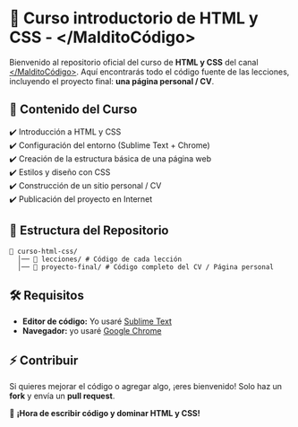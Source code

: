 # 🚀 Curso introductorio de HTML y CSS - </MalditoCódigo>  

Bienvenido al repositorio oficial del curso de **HTML y CSS** del canal [</MalditoCódigo>](https://www.youtube.com/@MalditoCodigo). Aquí encontrarás todo el código fuente de las lecciones, incluyendo el proyecto final: **una página personal / CV**.  

## 📌 Contenido del Curso  
✔️ Introducción a HTML y CSS  
✔️ Configuración del entorno (Sublime Text + Chrome)  
✔️ Creación de la estructura básica de una página web  
✔️ Estilos y diseño con CSS  
✔️ Construcción de un sitio personal / CV  
✔️ Publicación del proyecto en Internet  

## 📂 Estructura del Repositorio  

```
📂 curso-html-css/
  │── 📁 lecciones/ # Código de cada lección
  │── 📁 proyecto-final/ # Código completo del CV / Página personal
```
## 🛠️ Requisitos  
- **Editor de código:** Yo usaré [Sublime Text](https://www.sublimetext.com/)  
- **Navegador:** yo usaré [Google Chrome](https://www.google.com/chrome/)  

## ⚡ Contribuir  
Si quieres mejorar el código o agregar algo, ¡eres bienvenido! Solo haz un **fork** y envía un **pull request**.  

📢 **¡Hora de escribir código y dominar HTML y CSS!**  
